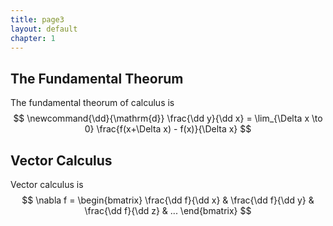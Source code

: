 ```yaml
---
title: page3
layout: default
chapter: 1
---
```


## The Fundamental Theorum
The fundamental theorum of calculus is
$$
\newcommand{\dd}{\mathrm{d}}
\frac{\dd y}{\dd x} = \lim_{\Delta x \to 0} \frac{f(x+\Delta x) - f(x)}{\Delta x}
$$
## Vector Calculus
Vector calculus is
$$
\nabla f = 
\begin{bmatrix}
\frac{\dd f}{\dd x} &
\frac{\dd f}{\dd y} &
\frac{\dd f}{\dd z} &
...
\end{bmatrix}
$$